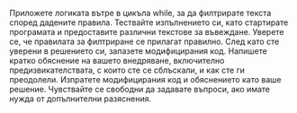 Приложете логиката вътре в цикъла while, за да филтрирате текста според дадените правила.
Тествайте изпълнението си, като стартирате програмата и предоставите различни текстове за въвеждане. Уверете се, че правилата за филтриране се прилагат правилно.
След като сте уверени в решението си, запазете модифицирания код.
Напишете кратко обяснение на вашето внедряване, включително предизвикателствата, с които сте се сблъскали, и как сте ги преодолели.
Изпратете модифицирания код и обяснението като ваше решение.
Чувствайте се свободни да задавате въпроси, ако имате нужда от допълнителни разяснения.
